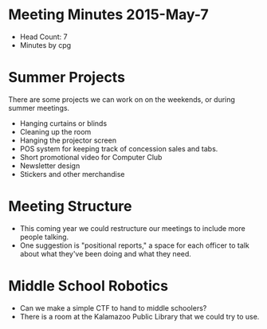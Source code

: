 # Meeting Minutes 2015-May-7

- Head Count: 7
- Minutes by cpg

# Summer Projects
There are some projects we can work on on the weekends, or during summer meetings.
- Hanging curtains or blinds
- Cleaning up the room
- Hanging the projector screen
- POS system for keeping track of concession sales and tabs.
- Short promotional video for Computer Club
- Newsletter design
- Stickers and other merchandise

# Meeting Structure
- This coming year we could restructure our meetings to include more people talking.
- One suggestion is "positional reports," a space for each officer to talk about what they've been doing and what they need.

# Middle School Robotics
- Can we make a simple CTF to hand to middle schoolers?
- There is a room at the Kalamazoo Public Library that we could try to use.
